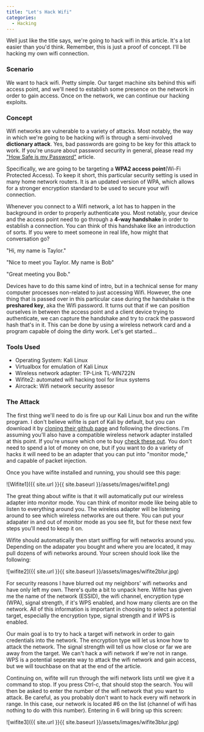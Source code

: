 ```yaml
---
title: "Let's Hack Wifi"
categories:
  - Hacking
---
```


Well just like the title says, we're going to hack wifi in this article. It's a lot easier than you'd think. Remember, this is just a proof of concept. I'll be hacking my own wifi connection.

### Scenario

We want to hack wifi. Pretty simple. Our target machine sits behind this wifi access point, and we'll need to establish some presence on the network in order to gain access. Once on the network, we can continue our hacking exploits.

### Concept

Wifi networks are vulnerable to a variety of attacks. Most notably, the way in which we're going to be hacking wifi is through a semi-involved **dictionary attack**. Yes, bad passwords are going to be key for this attack to work. If you're unsure about password security in general, please read my ["How Safe is my Password"](https://freshprinceofhacking.github.io/privacy,%20security%20&%20safety/How-Safe-Is-My-Password/) article.

Specifically, we are going to be targeting a **WPA2 access point**(Wi-Fi Protected Access). To keep it short, this particular security setting is used in many home network routers. It is an updated version of WPA, which allows for a stronger encryption standard to be used to secure your wifi connection. 

Whenever you connect to a Wifi network, a lot has to happen in the background in order to properly authenticate you. Most notably, your device and the access point need to go through a **4-way handshake** in order to establish a connection. You can think of this handshake like an introduction of sorts. If you were to meet someone in real life, how might that conversation go? 

"Hi, my name is Taylor."

"Nice to meet you Taylor. My name is Bob"

"Great meeting you Bob."

Devices have to do this same kind of intro, but in a technical sense for many computer processes non-related to just accessing Wifi. However, the one thing that is passed over in this particular case during the handshake is the **preshared key**, aka the Wifi password. It turns out that if we can position ourselves in between the access point and a client device trying to authenticate, we can capture the handshake and try to crack the password hash that's in it. This can be done by using a wireless network card and a program capable of doing the dirty work. Let's get started...

### Tools Used

* Operating System: Kali Linux
* Virtualbox for emulation of Kali Linux
* Wireless network adapter: TP-Link TL-WN722N
* Wifite2: automated wifi hacking tool for linux systems
* Aircrack: Wifi network security assesor 

### The Attack

The first thing we'll need to do is fire up our Kali Linux box and run the wifite program. I don't believe wifite is part of Kali by default, but you can download it by [cloning their github page](https://github.com/derv82/wifite2) and following the directions. I'm assuming you'll also have a compatible wireless network adapter installed at this point. If you're unsure which one to buy [check these out](https://www.ign.com/articles/best-usb-wifi-adapter). You don't need to spend a lot of money on one, but if you want to do a variety of hacks it will need to be an adapter that you can put into "monitor mode," and capable of packet injection. 

Once you have wifite installed and running, you should see this page:

![Wifite1]({{ site.url }}{{ site.baseurl }}/assets/images/wifite1.png)

The great thing about wifite is that it will automatically put our wireless adapter into monitor mode. You can think of monitor mode like being able to listen to everything around you. The wireless adapter will be listening around to see which wireless networks are out there. You can put your adapater in and out of monitor mode as you see fit, but for these next few steps you'll need to keep it on.

Wifite should automatically then start sniffing for wifi networks around you. Depending on the adapater you bought and where you are located, it may pull dozens of wifi networks around. Your screen should look like the following:

![wifite2]({{ site.url }}{{ site.baseurl }}/assets/images/wifite2blur.jpg)

For security reasons I have blurred out my neighbors' wifi networks and have only left my own. There's quite a bit to unpack here. Wifite has given me the name of the network (ESSID), the wifi channel, encryption type (WPA), signal strength, if it's WPS enabled, and how many clients are on the network. All of this information is important in choosing to select a potential target, especially the encryption type, signal strength and if WPS is enabled.

Our main goal is to try to hack a target wifi network in order to gain credentials into the network. The encryption type will let us know how to attack the network. The signal strength will tell us how close or far we are away from the target. We can't hack a wifi network if we're not in range. WPS is a potential seperate way to attack the wifi network and gain access, but we will touchbase on that at the end of the article. 

Continuing on, wifite will run through the wifi network lists until we give it a command to stop. If you press Ctrl-c, that should stop the search. You will then be asked to enter the number of the wifi network that you want to attack. Be careful, as you probably don't want to hack every wifi network in range. In this case, our network is located #6 on the list (channel of wifi has nothing to do with this number). Entering in 6 will bring up this screen:

![wifite3]({{ site.url }}{{ site.baseurl }}/assets/images/wifite3blur.jpg)



